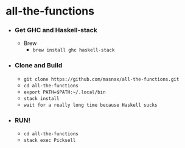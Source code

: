 # all-the-functions

- ### Get GHC and Haskell-stack

  - Brew
    - `brew install ghc haskell-stack`

- ### Clone and Build

  - `git clone https://github.com/masnax/all-the-functions.git`
  - `cd all-the-functions`
  - `export PATH=$PATH:~/.local/bin`
  - `stack install`
  - `wait for a really long time because Haskell sucks`

- ### RUN!
  - `cd all-the-functions`
  - `stack exec Picksell`
